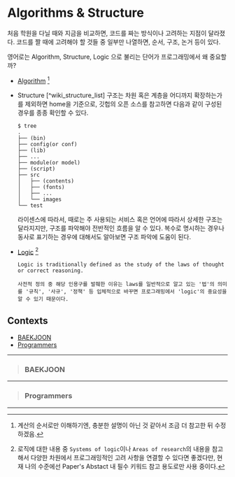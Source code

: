 # Algorithms & Structure

처음 학원을 다닐 때와 지금을 비교하면, 코드를 짜는 방식이나 고려하는 지점이 달라졌다.
코드를 짤 때에 고려해야 할 것들 중 일부만 나열하면, 순서, 구조, 논거 등이 있다.

영어로는 Algorithm, Structure, Logic 으로 불리는 단어가 프로그래밍에서 왜 중요할까?
* [Algorithm](https://en.wikipedia.org/wiki/Algorithm) [^wiki_algorithm]
* Structure [^wiki_structure_list]
      구조는 차원 혹은 계층을 어디까지 확장하는가를 제외하면 home을 기준으로, 깃헙의 오픈 소스를 참고하면 다음과 같이 구성된 경우를 종종 확인할 수 있다.
    ```
    $ tree
    .
    ├── (bin)
    ├── config(or conf)
    ├── (lib)
    ├── ...
    ├── module(or model)
    ├── (script)
    ├── src
    │   ├── (contents)
    │   ├── (fonts)
    │   ├── ...
    │   └── images
    └── test
    ```
    라이센스에 따라서, 때로는 주 사용되는 서비스 혹은 언어에 따라서 상세한 구조는 달라지지만, 구조를 파악해야 전반적인 흐름을 알 수 있다. 복수로 명시하는 경우나 동사로 표기하는 경우에 대해서도 알아보면 구조 파악에 도움이 된다.

* [Logic](https://en.wikipedia.org/wiki/Logic) [^wiki_logic]
    ```
    Logic is traditionally defined as the study of the laws of thought or correct reasoning.
    ```
      사전적 정의 중 해당 인용구를 발췌한 이유는 laws를 일반적으로 알고 있는 '법'의 의미를 '규칙', '사규', '정책' 등 입체적으로 바꾸면 프로그래밍에서 'logic'의 중요성을 알 수 있기 때문이다.


## Contexts
* [BAEKJOON](baekjoon)
* [Programmers](programmers)

---
> ### BAEKJOON


---
> ### Programmers


---
[^wiki_algorithm]: 계산의 순서로만 이해하기엔, 충분한 설명이 아닌 것 같아서 조금 더 참고한 뒤 수정하겠음.

[^wiki_structure]: 직군에 따라 우선적으로 파악해야 할 구조가 다를 것이기에 다음의 위키피디아 링크로 대체하나, 혹시 한국 지원이 되지 않는 링크라면 목차나 키워드만 파악 후 `Pattern`, `Flow`, 혹은 `Architecture` 등의 `Structure`와 유사한 의미를 가진 단어와 사용 언어, 목차/키워드를 조합해 검색하면 이미지 파일로 확인이 가능하다.(그 후 github 내 관심 라이브러리 소스의 `tree`를 확인하는 것도 큰 틀을 파악하기 좋은 방법이다.)
    * [Software Architecture](https://en.wikipedia.org/wiki/Software_architecture)
    * [Data Structure](https://en.wikipedia.org/wiki/Data_structure)
    * [Structure_(mathematical_logic)](https://en.wikipedia.org/wiki/Structure_(mathematical_logic))

[^wiki_logic]: 로직에 대한 내용 중 `Systems of logic`이나 `Areas of research`의 내용을 참고해서 다양한 차원에서 프로그래밍적인 고려 사항을 연결할 수 있다면 좋겠다만, 현재 나의 수준에선 Paper's Abstact 내 필수 키워드 참고 용도로만 사용 중이다.
